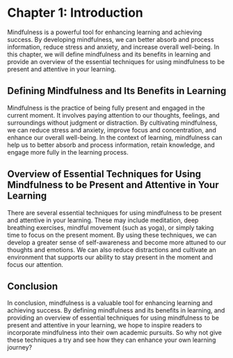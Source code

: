 Chapter 1: Introduction
=======================

Mindfulness is a powerful tool for enhancing learning and achieving success. By developing mindfulness, we can better absorb and process information, reduce stress and anxiety, and increase overall well-being. In this chapter, we will define mindfulness and its benefits in learning and provide an overview of the essential techniques for using mindfulness to be present and attentive in your learning.

Defining Mindfulness and Its Benefits in Learning
-------------------------------------------------

Mindfulness is the practice of being fully present and engaged in the current moment. It involves paying attention to our thoughts, feelings, and surroundings without judgment or distraction. By cultivating mindfulness, we can reduce stress and anxiety, improve focus and concentration, and enhance our overall well-being. In the context of learning, mindfulness can help us to better absorb and process information, retain knowledge, and engage more fully in the learning process.

Overview of Essential Techniques for Using Mindfulness to be Present and Attentive in Your Learning
---------------------------------------------------------------------------------------------------

There are several essential techniques for using mindfulness to be present and attentive in your learning. These may include meditation, deep breathing exercises, mindful movement (such as yoga), or simply taking time to focus on the present moment. By using these techniques, we can develop a greater sense of self-awareness and become more attuned to our thoughts and emotions. We can also reduce distractions and cultivate an environment that supports our ability to stay present in the moment and focus our attention.

Conclusion
----------

In conclusion, mindfulness is a valuable tool for enhancing learning and achieving success. By defining mindfulness and its benefits in learning, and providing an overview of essential techniques for using mindfulness to be present and attentive in your learning, we hope to inspire readers to incorporate mindfulness into their own academic pursuits. So why not give these techniques a try and see how they can enhance your own learning journey?
